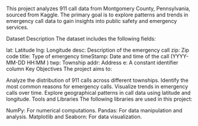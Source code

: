 This project analyzes 911 call data from Montgomery County, Pennsylvania, sourced from Kaggle. The primary goal is to explore patterns and trends in emergency call data to gain insights into public safety and emergency services.

Dataset Description
The dataset includes the following fields:

lat: Latitude
lng: Longitude
desc: Description of the emergency call
zip: Zip code
title: Type of emergency
timeStamp: Date and time of the call (YYYY-MM-DD HH:MM
)
twp: Township
addr: Address
e: A constant identifier column
Key Objectives
The project aims to:

Analyze the distribution of 911 calls across different townships.
Identify the most common reasons for emergency calls.
Visualize trends in emergency calls over time.
Explore geographical patterns in call data using latitude and longitude.
Tools and Libraries
The following libraries are used in this project:

NumPy: For numerical computations.
Pandas: For data manipulation and analysis.
Matplotlib and Seaborn: For data visualization.
